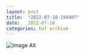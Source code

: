 ```yaml
---
layout:	post
title:	"2022-07-18-150407"
date:	2022-07-18
categories:	kof archive
---
```


![Image Alt](https://k0f.github.io/assets/2022-07-18-150407.jpg)
